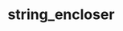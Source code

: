 ---
directive_id: 'string_encloser'
title: 'string_encloser'
values_markdown: |
  String of characters (default is `"`)
description_markdown: |
  Defines the sequence of characters that may enclose values. To use the character sequence inside values you should escape it by repeating twice (default is `""`).
  
examples:
    - type: csv
      code_single_line: 'smartling.string_encloser="'
      description_markdown: String literals are inclosed in `"` characters
---
